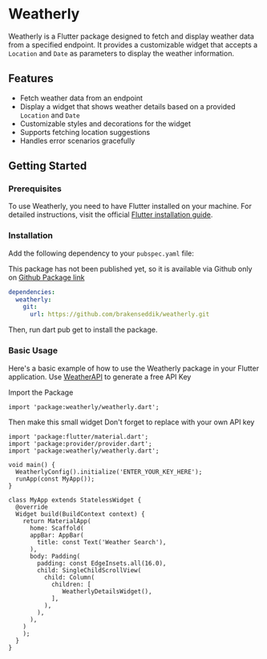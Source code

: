 # Weatherly

Weatherly is a Flutter package designed to fetch and display weather data from a specified endpoint. It provides a customizable widget that accepts a `Location` and `Date` as parameters to display the weather information.

## Features

- Fetch weather data from an endpoint
- Display a widget that shows weather details based on a provided `Location` and `Date`
- Customizable styles and decorations for the widget
- Supports fetching location suggestions
- Handles error scenarios gracefully

## Getting Started

### Prerequisites

To use Weatherly, you need to have Flutter installed on your machine. For detailed instructions, visit the official [Flutter installation guide](https://flutter.dev/docs/get-started/install).

### Installation

Add the following dependency to your `pubspec.yaml` file:

This package has not been published yet, so it is available via Github only on [Github Package link](https://github.com/brakenseddik/weatherly)
```yaml
dependencies:
  weatherly:
    git:
      url: https://github.com/brakenseddik/weatherly.git
```
Then, run dart pub get to install the package.

### Basic Usage
Here's a basic example of how to use the Weatherly package in your Flutter application.
Use [WeatherAPI](https://www.weatherapi.com/) to generate a free API Key

Import the Package
```
import 'package:weatherly/weatherly.dart';
```
Then make this small widget
Don't forget to replace with your own API key

```
import 'package:flutter/material.dart';
import 'package:provider/provider.dart';
import 'package:weatherly/weatherly.dart';

void main() {
  WeatherlyConfig().initialize('ENTER_YOUR_KEY_HERE');
  runApp(const MyApp());
}

class MyApp extends StatelessWidget {
  @override
  Widget build(BuildContext context) {
    return MaterialApp(
      home: Scaffold(
      appBar: AppBar(
        title: const Text('Weather Search'),
      ),
      body: Padding(
        padding: const EdgeInsets.all(16.0),
        child: SingleChildScrollView(
          child: Column(
            children: [
               WeatherlyDetailsWidget(),      
            ],
          ),
        ),
      ),
    )
    );
  }
}

```

